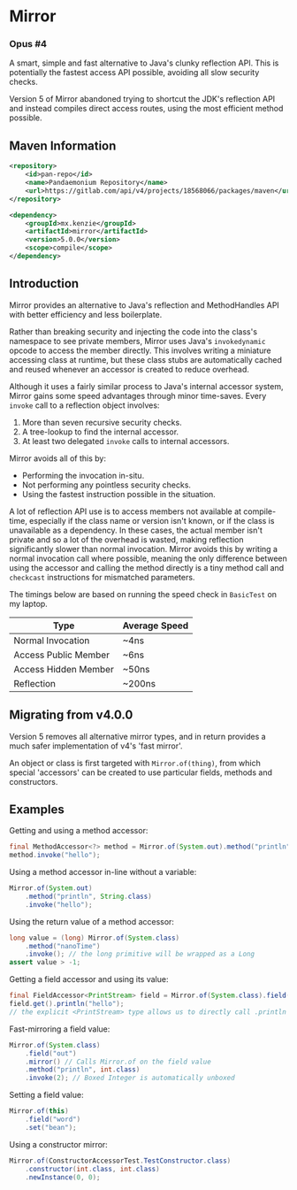 Mirror
=====

### Opus #4

A smart, simple and fast alternative to Java's clunky reflection API.
This is potentially the fastest access API possible, avoiding all slow security checks.

Version 5 of Mirror abandoned trying to shortcut the JDK's reflection API and instead compiles direct access routes, using the most efficient method possible.

## Maven Information
```xml
<repository>
    <id>pan-repo</id>
    <name>Pandaemonium Repository</name>
    <url>https://gitlab.com/api/v4/projects/18568066/packages/maven</url>
</repository>
``` 

```xml
<dependency>
    <groupId>mx.kenzie</groupId>
    <artifactId>mirror</artifactId>
    <version>5.0.0</version>
    <scope>compile</scope>
</dependency>
```

## Introduction

Mirror provides an alternative to Java's reflection and MethodHandles API with better efficiency and less boilerplate.

Rather than breaking security and injecting the code into the class's namespace to see private members, Mirror uses Java's `invokedynamic` opcode to access the member directly. This involves writing a miniature accessing class at runtime, but these class stubs are automatically cached and reused whenever an accessor is created to reduce overhead.

Although it uses a fairly similar process to Java's internal accessor system, Mirror gains some speed advantages through minor time-saves. Every `invoke` call to a reflection object involves:
1. More than seven recursive security checks.
2. A tree-lookup to find the internal accessor.
3. At least two delegated `invoke` calls to internal accessors.

Mirror avoids all of this by:
- Performing the invocation in-situ.
- Not performing any pointless security checks.
- Using the fastest instruction possible in the situation.

A lot of reflection API use is to access members not available at compile-time, especially if the class name or version isn't known, or if the class is unavailable as a dependency. In these cases, the actual member isn't private and so a lot of the overhead is wasted, making reflection significantly slower than normal invocation.
Mirror avoids this by writing a normal invocation call where possible, meaning the only difference between using the accessor and calling the method directly is a tiny method call and `checkcast` instructions for mismatched parameters.

The timings below are based on running the speed check in `BasicTest` on my laptop.

| Type                 | Average Speed |
|----------------------|---------------|
| Normal Invocation    | ~4ns          |
| Access Public Member | ~6ns          |
| Access Hidden Member | ~50ns         |
| Reflection           | ~200ns        |

## Migrating from v4.0.0

Version 5 removes all alternative mirror types, and in return provides a much safer implementation of v4's 'fast mirror'.

An object or class is first targeted with `Mirror.of(thing)`, from which special 'accessors' can be created to use particular fields, methods and constructors.

## Examples

Getting and using a method accessor:
```java 
final MethodAccessor<?> method = Mirror.of(System.out).method("println", String.class);
method.invoke("hello");
```

Using a method accessor in-line without a variable:
```java 
Mirror.of(System.out)
    .method("println", String.class)
    .invoke("hello");
```

Using the return value of a method accessor:
```java 
long value = (long) Mirror.of(System.class)
    .method("nanoTime")
    .invoke(); // the long primitive will be wrapped as a Long
assert value > -1;
```

Getting a field accessor and using its value:
```java 
final FieldAccessor<PrintStream> field = Mirror.of(System.class).field("out");
field.get().println("hello");
// the explicit <PrintStream> type allows us to directly call .println
```

Fast-mirroring a field value:
```java 
Mirror.of(System.class)
    .field("out")
    .mirror() // Calls Mirror.of on the field value
    .method("println", int.class)
    .invoke(2); // Boxed Integer is automatically unboxed 
```

Setting a field value:
```java 
Mirror.of(this)
    .field("word")
    .set("bean");
```

Using a constructor mirror:
```java 
Mirror.of(ConstructorAccessorTest.TestConstructor.class)
    .constructor(int.class, int.class)
    .newInstance(0, 0);
```
